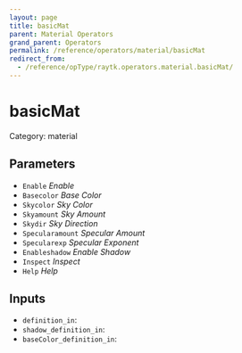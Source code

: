 ```yaml
---
layout: page
title: basicMat
parent: Material Operators
grand_parent: Operators
permalink: /reference/operators/material/basicMat
redirect_from:
  - /reference/opType/raytk.operators.material.basicMat/
---
```


# basicMat

Category: material



## Parameters

* `Enable` *Enable*
* `Basecolor` *Base Color*
* `Skycolor` *Sky Color*
* `Skyamount` *Sky Amount*
* `Skydir` *Sky Direction*
* `Specularamount` *Specular Amount*
* `Specularexp` *Specular Exponent*
* `Enableshadow` *Enable Shadow*
* `Inspect` *Inspect*
* `Help` *Help*

## Inputs

* `definition_in`: 
* `shadow_definition_in`: 
* `baseColor_definition_in`: 